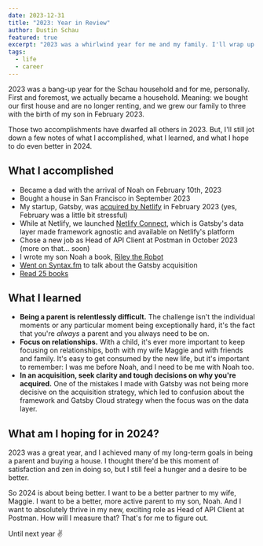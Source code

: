 ```yaml
---
date: 2023-12-31
title: "2023: Year in Review"
author: Dustin Schau
featured: true
excerpt: "2023 was a whirlwind year for me and my family. I'll wrap up what I accomplished, what I learned, and what I hope to do in 2024."
tags:
  - life
  - career
---
```


2023 was a bang-up year for the Schau household and for me, personally. First and foremost, we actually became a household. Meaning: we bought our first house and are no longer renting, and we grew our family to three with the birth of my son in February 2023.

Those two accomplishments have dwarfed all others in 2023. But, I'll still jot down a few notes of what I accomplished, what I learned, and what I hope to do even better in 2024.

## What I accomplished

- Became a dad with the arrival of Noah on February 10th, 2023
- Bought a house in San Francisco in September 2023
- My startup, Gatsby, was [acquired by Netlify](https://www.netlify.com/press/netlify-acquires-gatsby-inc-to-accelerate-adoption-of-composable-web-architectures/) in February 2023 (yes, February was a little bit stressful)
- While at Netlify, we launched [Netlify Connect](https://www.netlify.com/platform/connect/), which is Gatsby's data layer made framework agnostic and available on Netlify's platform
- Chose a new job as Head of API Client at Postman in October 2023 (more on that... soon)
- I wrote my son Noah a book, [Riley the Robot](https://github.com/dschau/riley-the-robot)
- [Went on Syntax.fm](https://syntax.fm/show/631/supper-club-why-netlify-bought-gatsby-graphql-data-layer-and-headless-cms-with-dustin-schau) to talk about the Gatsby acquisition
- [Read 25 books](https://www.goodreads.com/user_challenges/41049652)

## What I learned

- **Being a parent is relentlessly difficult.** The challenge isn't the individual moments or any particular moment being exceptionally hard, it's the fact that you're _always_ a parent and you always need to be on.
- **Focus on relationships.** With a child, it's ever more important to keep focusing on relationships, both with my wife Maggie and with friends and family. It's easy to get consumed by the new life, but it's important to remember: I was me before Noah, and I need to be me with Noah too.
- **In an acquisition, seek clarity and tough decisions on why you're acquired.** One of the mistakes I made with Gatsby was not being more decisive on the acquisition strategy, which led to confusion about the framework and Gatsby Cloud strategy when the focus was on the data layer.

## What am I hoping for in 2024?

2023 was a great year, and I achieved many of my long-term goals in being a parent and buying a house. I thought there'd be this moment of satisfaction and zen in doing so, but I still feel a hunger and a desire to be better.

So 2024 is about being better. I want to be a better partner to my wife, Maggie. I want to be a better, more active parent to my son, Noah. And I want to absolutely thrive in my new, exciting role as Head of API Client at Postman. How will I measure that? That's for me to figure out.

Until next year ✌️
